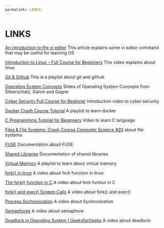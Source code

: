 ```yaml
---
permalink: LINKS/
---
```

# LINKS

[An introduction to the vi editor](https://www.redhat.com/sysadmin/introduction-vi-editor)
This article explains some vi editor command that may be useful for learning OS

[Introduction to Linux – Full Course for Beginners](https://youtu.be/sWbUDq4S6Y8?feature=shared)
This video explains about linux

[Git & Github](https://youtube.com/playlist?list=PLFIM0718LjIVknj6sgsSceMqlq242-jNf&feature=shared)
This is a playlist about git and github

[Operating System Concepts](https://www.os-book.com/OS10/slide-dir/) Slides of Operating System Concepts from Silberschatz, Galvin and Gagne

[Cyber Security Full Course for Beginner](https://www.youtube.com/watch?v=U_P23SqJaDc) Introduction video to cyber security

[Docker Crash Course Tutorial](https://youtube.com/playlist?list=PL4cUxeGkcC9hxjeEtdHFNYMtCpjNBm3h7&feature=shared) A playlist to learn docker

[C Programming Tutorial for Beginners](https://www.youtube.com/watch?v=KJgsSFOSQv0) Video to learn C language

[Files & File Systems: Crash Course Computer Science #20](https://www.youtube.com/watch?v=KN8YgJnShPM) about file systems

[FUSE](https://www.kernel.org/doc/html/next/filesystems/fuse.html) Documentation about FUSE

[Shared Libraries](https://tldp.org/HOWTO/Program-Library-HOWTO/shared-libraries.html) Documentation of shared libraries

[Virtual Memory](https://www.youtube.com/playlist?list=PLiwt1iVUib9s2Uo5BeYmwkDFUh70fJPxX) A playlist to learn about virtual memory

[fork() in linux](https://www.youtube.com/watch?v=CaWgJIbwb-4) A video about fork function in linux

[The fork() function in C](https://www.youtube.com/watch?v=cex9XrZCU14) A video about fork funtion in C

[fork() and exec() System Calls](https://www.youtube.com/watch?v=IFEFVXvjiHY) A video about fork() and exec()

[Process Sychronization](https://www.youtube.com/watch?v=ph2awKa8r5Y&list=PLBlnK6fEyqRjDf_dmCEXgl6XjVKDDj0M2) A video about Sychronization

[Semaphores](https://www.youtube.com/watch?v=ph2awKa8r5Y&list=PLBlnK6fEyqRjDf_dmCEXgl6XjVKDDj0M2) A video about semaphore

[Deadlock in Operating System | GeeksforGeeks](https://www.youtube.com/watch?v=onkWXaXAgbY) A video about deadlock
